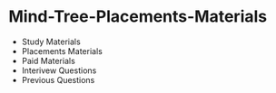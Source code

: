 # Mind-Tree-Placements-Materials

- Study Materials
- Placements Materials
- Paid Materials
- Interivew Questions
- Previous Questions
